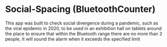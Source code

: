 # Social-Spacing (BluetoothCounter)
This app was built to check social divergence during a pandemic, such as the viral epidemic in 2020, to be used in an exhibition hall on tablets around the place to ensure that within the Bluetooth range there are no more than 2 people, It will sound the alarm when it exceeds the specified limit
